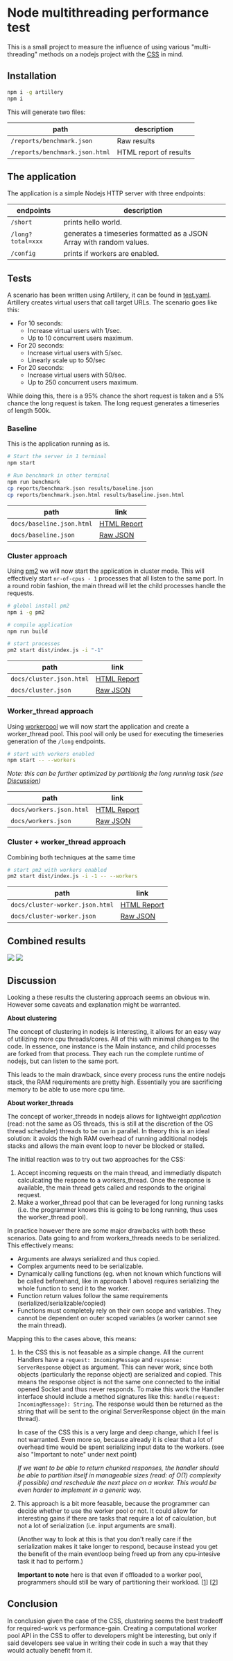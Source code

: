 # Node multithreading performance test

This is a small project to measure the influence of using various "multi-threading" methods on a nodejs project with the [CSS](https://github.com/CommunitySolidServer/CommunitySolidServer) in mind.
## Installation

```bash
npm i -g artillery
npm i
```

This will generate two files:

path | description
---  | -----
`/reports/benchmark.json`| Raw results
`/reports/benchmark.json.html`| HTML report of results

## The application

The application is a simple Nodejs HTTP server with three endpoints:

endpoints | description
----------| -----------
`/short` | prints hello world.
`/long?total=xxx` |  generates a timeseries formatted as a JSON Array with random values.
 `/config` |  prints if workers are enabled.

 ## Tests
 
 A scenario has been written using Artillery, it can be found in [test.yaml](test.yaml). Artillery creates virtual users that call target URLs. The scenario goes like this:

 * For 10 seconds:
    * Increase virtual users with 1/sec.
    * Up to 10 concurrent users maximum.
 * For 20 seconds:
    * Increase virtual users with 5/sec.
    * Linearly scale up to 50/sec
 * For 20 seconds:
    * Increase virtual users with 50/sec.
    * Up to 250 concurrent users maximum.

While doing this, there is a 95% chance the short request is taken and a 5% chance the long request is taken. The long request generates a timeseries of length 500k.

 ### Baseline

This is the application running as is.

```bash
# Start the server in 1 terminal
npm start

# Run benchmark in other terminal
npm run benchmark
cp reports/benchmark.json results/baseline.json
cp reports/benchmark.json.html results/baseline.json.html
```

path | link
-----|-----
`docs/baseline.json.html` | [HTML Report](https://falx.github.io/node-multi-perf/baseline.json.html)
`docs/baseline.json` | [Raw JSON](https://falx.github.io/node-multi-perf/baseline.json)

### Cluster approach

Using [pm2](https://pm2.keymetrics.io/) we will now start the application in cluster mode. This will effectively start `nr-of-cpus - 1` processes that all listen to the same port. In a round robin fashion, the main thread will let the child processes handle the requests. 

```bash
# global install pm2
npm i -g pm2 

# compile application
npm run build

# start processes
pm2 start dist/index.js -i "-1"
```

path | link
-----|-----
`docs/cluster.json.html` | [HTML Report](https://falx.github.io/node-multi-perf/cluster.json.html)
`docs/cluster.json` | [Raw JSON](https://falx.github.io/node-multi-perf/cluster.json)

### Worker_thread approach

Using [workerpool](https://www.npmjs.com/package/workerpool) we will now start the application and create a worker_thread pool. This pool will only be used for executing the timeseries generation of the `/long` endpoints.

```bash
# start with workers enabled
npm start -- --workers
```

_Note: this can be further optimized by partitionig the long running task (see [Discussion](#discussion))_

path | link
-----|-----
`docs/workers.json.html` | [HTML Report](https://falx.github.io/node-multi-perf/workers.json.html)
`docs/workers.json` | [Raw JSON](https://falx.github.io/node-multi-perf/workers.json)

### Cluster + worker_thread approach

Combining both techniques at the same time
```bash
# start pm2 with workers enabled
pm2 start dist/index.js -i -1 -- --workers
```

path | link
-----|-----
`docs/cluster-worker.json.html` | [HTML Report](https://falx.github.io/node-multi-perf/cluster-worker.json.html)
`docs/cluster-worker.json` | [Raw JSON](https://falx.github.io/node-multi-perf/cluster-worker.json)

## Combined results

![](docs/http_response.png)
![](docs/user_session.png)

## Discussion

Looking a these results the clustering approach seems an obvious win. However some caveats and explanation might be warranted.

**About clustering**

The concept of clustering in nodejs is interesting, it allows for an easy way of utilizing more cpu threads/cores. All of this with minimal changes to the code. In essence, one instance is the Main instance, and child processes are forked from that process. They each run the complete runtime of nodejs, but can listen to the same port.

This leads to the main drawback, since every process runs the entire nodejs stack, the RAM requirements are pretty high. Essentially you are sacrificing memory to be able to use more cpu time. 

**About worker_threads**

The concept of worker_threads in nodejs allows for lightweight _application_ (read: not the same as OS threads, this is still at the discretion of the OS thread scheduler) threads to be run in parallel. In theory this is an ideal solution: it avoids the high RAM overhead of running additional nodejs stacks and allows the main event loop to never be blocked or stalled.

The initial reaction was to try out two approaches for the CSS:

   1. Accept incoming requests on the main thread, and immediatly dispatch calculcating the respone to a workers_thread. Once the response is available, the main thread gets called and responds to the original request.
   2. Make a worker_thread pool that can be leveraged for long running tasks (i.e. the programmer knows this is going to be long running, thus uses the worker_thread pool).

In practice however there are some major drawbacks with both these scenarios. Data going to and from workers_threads needs to be serialized. This effectively means:

   * Arguments are always serialized and thus copied.
   * Complex arguments need to be serializable.
   * Dynamically calling functions (eg. when not known which functions will be called beforehand, like in approach 1 above) requires serializing the whole function to send it to the worker.
   * Function return values follow the same requirements (serialized/serializable/copied)
   * Functions must completely rely on their own scope and variables. They cannot be dependent on outer scoped variables (a worker cannot see the main thread).

Mapping this to the cases above, this means:

   1. In the CSS this is not feasable as a simple change. All the current Handlers have a `request: IncomingMessage` and `response: ServerResponse` object as argument. This can never work, since both objects (particularly the reponse object) are serialized and copied. This means the response object is not the same one connected to the initial opened Socket and thus never responds. To make this work the Handler interface should include a method signatures like this: `handle(request: IncomingMessage): String`. The response would then be returned as the string that will be sent to the original ServerResponse object (in the main thread).

      In case of the CSS this is a very large and deep change, which I feel is not warranted. Even more so, because already it is clear that a lot of overhead time would be spent serializing input data to the workers. (see also "Important to note" under next point)

      _If we want to be able to return chunked responses, the handler should be able to partition itself in manageable sizes (read: of O(1) complexity if possible) and reschedule the next piece on a worker. This would be even harder to implement in a generic way._

   2. This approach is a bit more feasable, because the programmer can decide whether to use the worker pool or not. It could allow for interesting gains if there are tasks that require a lot of calculation, but not a lot of serialization (i.e. input arguments are small).

      (Another way to look at this is that you don't really care if the serialization makes it take longer to respond, because instead you get the benefit of the main eventloop being freed up from any cpu-intesive task it had to perform.)

      **Important to note** here is that even if offloaded to a worker pool, programmers should still be wary of partitioning their workload. [[1](https://nodejs.org/en/docs/guides/dont-block-the-event-loop/#partitioning)] [[2](https://nodejs.org/en/docs/guides/dont-block-the-event-loop/#task-partitioning)]

## Conclusion

In conclusion given the case of the CSS, clustering seems the best tradeoff for required-work vs performance-gain. Creating a computational worker pool API in the CSS to offer to developers might be interesting, but only if said developers see value in writing their code in such a way that they would actually benefit from it.